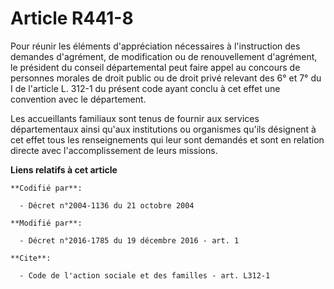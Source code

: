 # Article R441-8

Pour réunir les éléments d'appréciation nécessaires à l'instruction des demandes d'agrément, de modification ou de
renouvellement d'agrément, le président du conseil départemental peut faire appel au concours de personnes morales de droit
public ou de droit privé relevant des 6° et 7° du I de l'article L. 312-1 du présent code ayant conclu à cet effet une
convention avec le département. 

Les accueillants familiaux sont tenus de fournir aux services départementaux ainsi qu'aux institutions ou organismes qu'ils
désignent à cet effet tous les renseignements qui leur sont demandés et sont en relation directe avec l'accomplissement de
leurs missions.

**Liens relatifs à cet article**

	**Codifié par**:

	  - Décret n°2004-1136 du 21 octobre 2004

	**Modifié par**:

	  - Décret n°2016-1785 du 19 décembre 2016 - art. 1

	**Cite**:

	  - Code de l'action sociale et des familles - art. L312-1
